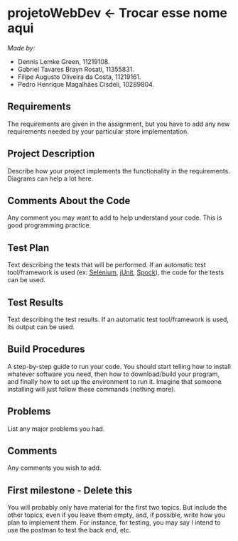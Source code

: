 # projetoWebDev <- Trocar esse nome aqui
*Made by:*
- Dennis Lemke Green, 11219108.
- Gabriel Tavares Brayn Rosati, 11355831.
- Filipe Augusto Oliveira da Costa, 11219161.
- Pedro Henrique Magalhães Cisdeli, 10289804.
## Requirements
The requirements are given in the assignment, but you have to add any new requirements needed by your particular store implementation.
## Project Description
Describe how your project implements the functionality in the requirements. Diagrams can help a lot here.
## Comments About the Code
Any comment you may want to add to help understand your code. This is good programming practice.
## Test Plan
Text describing the tests that will be performed.
If an automatic test tool/framework is used (ex: [Selenium](https://www.selenium.dev/), [jUnit](https://junit.org/junit5/), [Spock](https://spockframework.org/)), the code for the tests can be used.
## Test Results
Text describing the test results. If an automatic test tool/framework is used, its output can be used.
## Build Procedures
A step-by-step guide to run your code.
You should start telling how to install whatever software you need, then how to download/build your program, and finally how to set up the environment to run it. Imagine that someone installing will just follow these commands (nothing more).
## Problems
List any major problems you had.
## Comments
Any comments you wish to add.
## First milestone - Delete this
You will probably only have material for the first two topics.
But include the other topics, even if you leave them empty, and, if possible, write how you plan to implement them. For instance, for testing, you may say I intend to use the postman to test the back end, etc.
